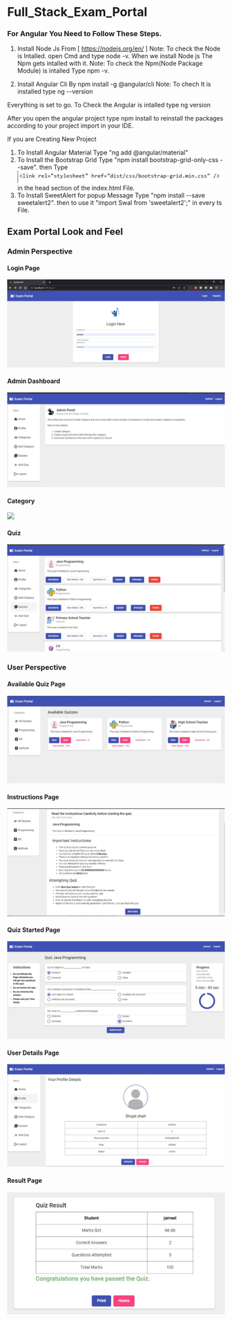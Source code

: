 # Full_Stack_Exam_Portal

### For Angular You Need to Follow These Steps.

1. Install Node Js From [ https://nodejs.org/en/ ]
   Note: To check the Node is Intalled. open Cmd and type node -v.
   When we install Node js The Npm gets intalled with it.
   Note: To check the Npm(Node Package Module) is intalled Type npm -v.
   
2. Install Angular Cli By npm install -g @angular/cli
   Note: To chech It is installed type ng --version

Everything is set to go.
To Check the Angular is intalled type ng version

After you open the angular project type npm install to reinstall the packages according
to your project import in your IDE.

If you are Creating New Project

1. To Install Angular Material Type "ng add @angular/material"
2. To Install the Bootstrap Grid Type "npm install bootstrap-grid-only-css --save". then Type ![](Full_Stack_Exam_Portal/Images/link.JPG)
in the head section of the index.html File.
3. To Install SweetAlert for popup Message Type "npm install --save sweetalert2". then to use it "import Swal from 'sweetalert2';" in every ts File. 


## Exam Portal Look and Feel

### Admin Perspective
#### Login Page
![](Full_Stack_Exam_Portal/Images/Login.JPG)
#### Admin Dashboard
![](Full_Stack_Exam_Portal/Images/AdminDashboard.JPG)
#### Category
![](Full_Stack_Exam_Portal/Images/Category.JPG)
#### Quiz
![](Full_Stack_Exam_Portal/Images/Quiz.JPG)

### User Perspective
#### Available Quiz Page
![](Full_Stack_Exam_Portal/Images/Avilable_Quiz.JPG)
#### Instructions Page
![](Full_Stack_Exam_Portal/Images/Instructions.JPG)
#### Quiz Started Page
![](Full_Stack_Exam_Portal/Images/QuizStart.JPG)
#### User Details Page
![](Full_Stack_Exam_Portal/Images/UserDetails.JPG)
#### Result Page
![](Full_Stack_Exam_Portal/Images/Result.JPG)
